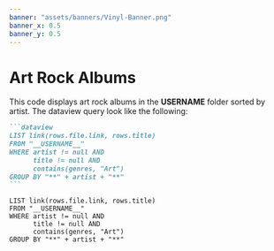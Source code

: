 ```yaml
---
banner: "assets/banners/Vinyl-Banner.png"
banner_x: 0.5
banner_y: 0.5
---
```


# Art Rock Albums

This code displays art rock albums in the __USERNAME__ folder sorted by artist. The dataview query look like the following:

````markdown
```dataview
LIST link(rows.file.link, rows.title)
FROM "__USERNAME__"
WHERE artist != null AND
      title != null AND
      contains(genres, "Art")
GROUP BY "**" + artist + "**"
```
````

```dataview
LIST link(rows.file.link, rows.title)
FROM "__USERNAME__"
WHERE artist != null AND
      title != null AND
      contains(genres, "Art")
GROUP BY "**" + artist + "**"
```
